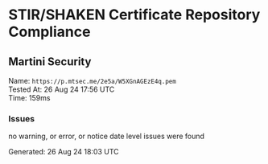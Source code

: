 # STIR/SHAKEN Certificate Repository Compliance

## Martini Security

Name: `https://p.mtsec.me/2e5a/W5XGnAGEzE4q.pem`\
Tested At: 26 Aug 24 17:56 UTC\
Time: 159ms

### Issues

no warning, or error, or notice date level issues were found

Generated: 26 Aug 24 18:03 UTC